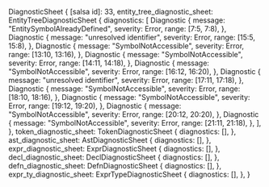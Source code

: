 DiagnosticSheet {
    [salsa id]: 33,
    entity_tree_diagnostic_sheet: EntityTreeDiagnosticSheet {
        diagnostics: [
            Diagnostic {
                message: "EntitySymbolAlreadyDefined",
                severity: Error,
                range: [7:5, 7:8),
            },
            Diagnostic {
                message: "unresolved identifier",
                severity: Error,
                range: [15:5, 15:8),
            },
            Diagnostic {
                message: "SymbolNotAccessible",
                severity: Error,
                range: [13:10, 13:16),
            },
            Diagnostic {
                message: "SymbolNotAccessible",
                severity: Error,
                range: [14:11, 14:18),
            },
            Diagnostic {
                message: "SymbolNotAccessible",
                severity: Error,
                range: [16:12, 16:20),
            },
            Diagnostic {
                message: "unresolved identifier",
                severity: Error,
                range: [17:11, 17:18),
            },
            Diagnostic {
                message: "SymbolNotAccessible",
                severity: Error,
                range: [18:10, 18:16),
            },
            Diagnostic {
                message: "SymbolNotAccessible",
                severity: Error,
                range: [19:12, 19:20),
            },
            Diagnostic {
                message: "SymbolNotAccessible",
                severity: Error,
                range: [20:12, 20:20),
            },
            Diagnostic {
                message: "SymbolNotAccessible",
                severity: Error,
                range: [21:11, 21:18),
            },
        ],
    },
    token_diagnostic_sheet: TokenDiagnosticSheet {
        diagnostics: [],
    },
    ast_diagnostic_sheet: AstDiagnosticSheet {
        diagnostics: [],
    },
    expr_diagnostic_sheet: ExprDiagnosticSheet {
        diagnostics: [],
    },
    decl_diagnostic_sheet: DeclDiagnosticSheet {
        diagnostics: [],
    },
    defn_diagnostic_sheet: DefnDiagnosticSheet {
        diagnostics: [],
    },
    expr_ty_diagnostic_sheet: ExprTypeDiagnosticSheet {
        diagnostics: [],
    },
}